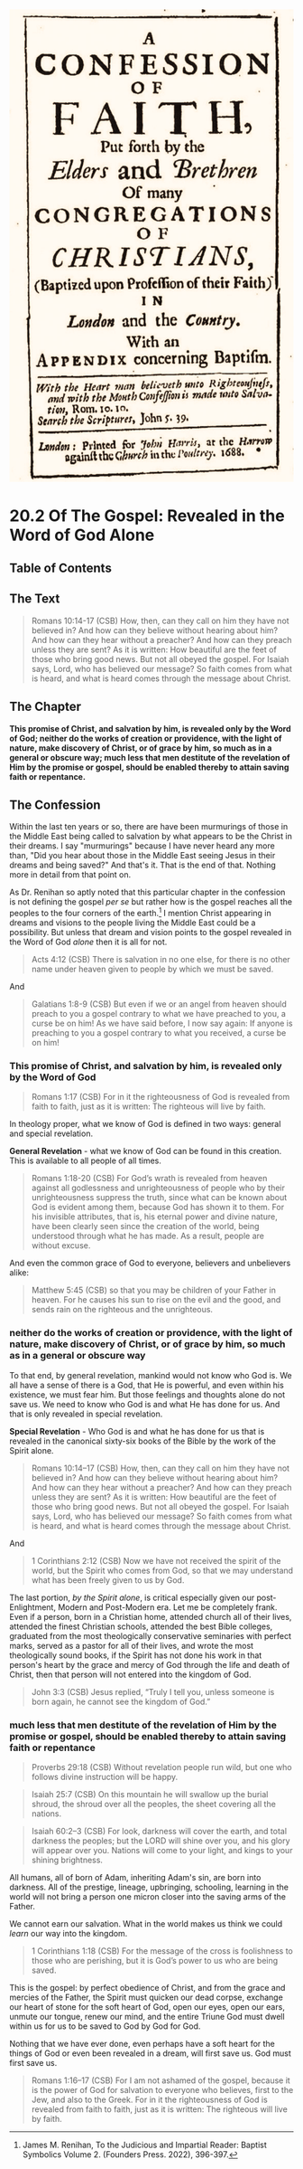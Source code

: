 <img class="intro-right" src="../images/art-1689.png">

# 20.2 Of The Gospel: Revealed in the Word of God Alone

## Table of Contents

<!-- toc -->

## The Text

>Romans 10:14-17 (CSB) How, then, can they call on him they have not believed in? And how can they believe without hearing about him? And how can they hear without a preacher? And how can they preach unless they are sent? As it is written: How beautiful are the feet of those who bring good news. But not all obeyed the gospel. For Isaiah says, Lord, who has believed our message? So faith comes from what is heard, and what is heard comes through the message about Christ.

## The Chapter

**This promise of Christ, and salvation by him, is revealed only by the Word of God; neither do the works of creation or providence, with the light of nature, make discovery of Christ, or of grace by him, so much as in a general or obscure way; much less that men destitute of the revelation of Him by the promise or gospel, should be enabled thereby to attain saving faith or repentance.**

## The Confession

Within the last ten years or so, there are have been murmurings of those in the Middle East being called to salvation by what appears to be the Christ in their dreams. I say "murmurings" because I have never heard any more than, "Did you hear about those in the Middle East seeing Jesus in their dreams and being saved?" And that's it. That is the end of that. Nothing more in detail from that point on.

As Dr. Renihan so aptly noted that this particular chapter in the confession is not defining the gospel *per se* but rather how is the gospel reaches all the peoples to the four corners of the earth.[^1] I mention Christ appearing in dreams and visions to the people living the Middle East could be a possibility. But unless that dream and vision points to the gospel revealed in the Word of God *alone* then it is all for not.

>Acts 4:12 (CSB) There is salvation in no one else, for there is no other name under heaven given to people by which we must be saved.

And

>Galatians 1:8-9 (CSB) But even if we or an angel from heaven should preach to you a gospel contrary to what we have preached to you, a curse be on him! As we have said before, I now say again: If anyone is preaching to you a gospel contrary to what you received, a curse be on him!

### This promise of Christ, and salvation by him, is revealed only by the Word of God

>Romans 1:17 (CSB) For in it the righteousness of God is revealed from faith to faith, just as it is written: The righteous will live by faith.

In theology proper, what we know of God is defined in two ways: general and special revelation.

**General Revelation** - what we know of God can be found in this creation. This is available to all people of all times.

>Romans 1:18-20 (CSB) For God’s wrath is revealed from heaven against all godlessness and unrighteousness of people who by their unrighteousness suppress the truth, since what can be known about God is evident among them, because God has shown it to them. For his invisible attributes, that is, his eternal power and divine nature, have been clearly seen since the creation of the world, being understood through what he has made. As a result, people are without excuse.

And even the common grace of God to everyone, believers and unbelievers alike:

>Matthew 5:45 (CSB) so that you may be children of your Father in heaven. For he causes his sun to rise on the evil and the good, and sends rain on the righteous and the unrighteous.

### neither do the works of creation or providence, with the light of nature, make discovery of Christ, or of grace by him, so much as in a general or obscure way

To that end, by general revelation, mankind would not know who God is. We all have a sense of there is a God, that He is powerful, and even within his existence, we must fear him. But those feelings and thoughts alone do not save us. We need to know who God is and what He has done for us. And that is only revealed in special revelation.

**Special Revelation** - Who God is and what he has done for us that is revealed in the canonical sixty-six books of the Bible by the work of the Spirit alone.

>Romans 10:14–17 (CSB) How, then, can they call on him they have not believed in? And how can they believe without hearing about him? And how can they hear without a preacher? And how can they preach unless they are sent? As it is written: How beautiful are the feet of those who bring good news. But not all obeyed the gospel. For Isaiah says, Lord, who has believed our message? So faith comes from what is heard, and what is heard comes through the message about Christ.

And

>1 Corinthians 2:12 (CSB) Now we have not received the spirit of the world, but the Spirit who comes from God, so that we may understand what has been freely given to us by God.

The last portion, *by the Spirit alone*, is critical especially given our post-Enlightment, Modern and Post-Modern era. Let me be completely frank. Even if a person, born in a Christian home, attended church all of their lives, attended the finest Christian schools, attended the best Bible colleges, graduated from the most theologically conservative seminaries with perfect marks, served as a pastor for all of their lives, and wrote the most theologically sound books, if the Spirit has not done his work in that person's heart by the grace and mercy of God through the life and death of Christ, then that person will not entered into the kingdom of God.

>John 3:3 (CSB) Jesus replied, “Truly I tell you, unless someone is born again, he cannot see the kingdom of God.”

### much less that men destitute of the revelation of Him by the promise or gospel, should be enabled thereby to attain saving faith or repentance

>Proverbs 29:18 (CSB) Without revelation people run wild, but one who follows divine instruction will be happy.

>Isaiah 25:7 (CSB) On this mountain he will swallow up the burial shroud, the shroud over all the peoples, the sheet covering all the nations.

>Isaiah 60:2–3 (CSB) For look, darkness will cover the earth, and total darkness the peoples; but the LORD will shine over you, and his glory will appear over you. Nations will come to your light, and kings to your shining brightness.

All humans, all of born of Adam, inheriting Adam's sin, are born into darkness. All of the prestige, lineage, upbringing, schooling, learning in the world will not bring a person one micron closer into the saving arms of the Father.

We cannot earn our salvation. What in the world makes us think we could *learn* our way into the kingdom.

>1 Corinthians 1:18 (CSB) For the message of the cross is foolishness to those who are perishing, but it is God’s power to us who are being saved.

This is the gospel: by perfect obedience of Christ, and from the grace and mercies of the Father, the Spirit must quicken our dead corpse, exchange our heart of stone for the soft heart of God, open our eyes, open our ears, unmute our tongue, renew our mind, and the entire Triune God must dwell within us for us to be saved to God by God for God.

Nothing that we have ever done, even perhaps have a soft heart for the things of God or even been revealed in a dream, will first save us. God must first save us.

>Romans 1:16–17 (CSB) For I am not ashamed of the gospel, because it is the power of God for salvation to everyone who believes, first to the Jew, and also to the Greek. For in it the righteousness of God is revealed from faith to faith, just as it is written: The righteous will live by faith.

[^1]: James M. Renihan, To the Judicious and Impartial Reader: Baptist Symbolics Volume 2. (Founders Press. 2022), 396-397.
